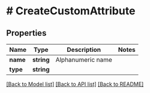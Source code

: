 # # CreateCustomAttribute

## Properties

Name | Type | Description | Notes
------------ | ------------- | ------------- | -------------
**name** | **string** | Alphanumeric name | 
**type** | **string** |  | 

[[Back to Model list]](../../README.md#documentation-for-models) [[Back to API list]](../../README.md#documentation-for-api-endpoints) [[Back to README]](../../README.md)


